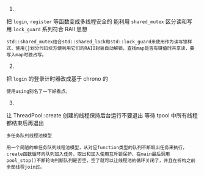 1.

把 `login`, `register` 等函数变成多线程安全的
能利用 `shared_mutex` 区分读和写
用 `lock_guard` 系列符合 RAII 思想

```
std::shared_mutex结合std::shared_lock和std::lock_guard来使用作为读写锁样式，使用{}划分代码块方便利用它们的RAII封装自动解锁，查找map是否有键值时共享读，要写入map时独占写。
```

2.

把 `login` 的登录计时器改成基于 chrono 的

```
使用using别名了一下好看点。
```

3.

让 ThreadPool::create 创建的线程保持后台运行不要退出
等待 tpool 中所有线程都结束后再退出

```
多任务队列线程池模型

用一个简陋的单任务队列线程池模型，从对应function类型的队列不断取出任务来执行，create函数循环向队列加入任务，取出和加入使用互斥锁保护，在main最后调用pool_stop()不断轮询判断队列是否空，空了就可以让线程池的循环关闭了，并且在析构之前全部线程join过。
```
